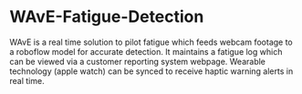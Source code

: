 # WAvE-Fatigue-Detection
WAvE is a real time solution to pilot fatigue which feeds webcam footage to a roboflow model for accurate detection. It maintains a fatigue log which can be viewed via a customer reporting system webpage. Wearable technology (apple watch) can be synced to receive haptic warning alerts in real time.
